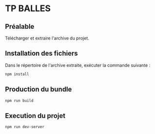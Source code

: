 # TP BALLES

## Préalable 

Télécharger et extraire l'archive du projet.

## Installation des fichiers

Dans le répertoire de l'archive extraite, exécuter la commande suivante :

```bash
npm install
```

## Production du bundle

```bash
npm run build
```

## Execution du projet 

```bash
npm run dev-server
```
